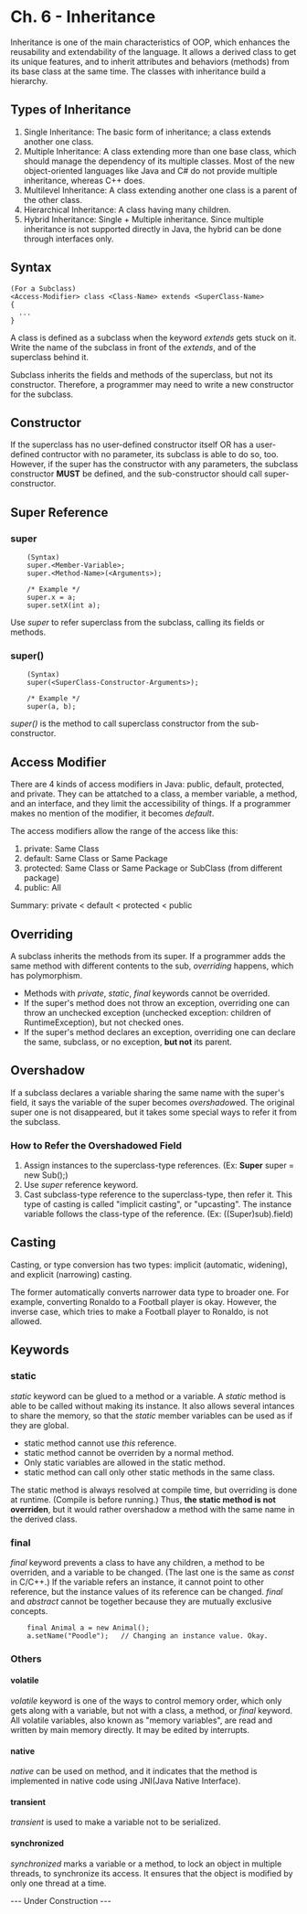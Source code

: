 # Ch. 6 - Inheritance
Inheritance is one of the main characteristics of OOP, which enhances the reusability and extendability of the language. It allows a derived class to get its unique features, and to inherit attributes and behaviors (methods) from its base class at the same time. The classes with inheritance build a hierarchy.

## Types of Inheritance
1. Single Inheritance: The basic form of inheritance; a class extends another one class.
2. Multiple Inheritance: A class extending more than one base class, which should manage the dependency of its multiple classes. Most of the new object-oriented languages like Java and C# do not provide multiple inheritance, whereas C++ does.
3. Multilevel Inheritance: A class extending another one class is a parent of the other class.
4. Hierarchical Inheritance: A class having many children.
5. Hybrid Inheritance: Single + Multiple inheritance. Since multiple inheritance is not supported directly in Java, the hybrid can be done through interfaces only.

## Syntax
    (For a Subclass)
    <Access-Modifier> class <Class-Name> extends <SuperClass-Name>
    {
      ...
    }
A class is defined as a subclass when the keyword *extends* gets stuck on it. Write the name of the subclass in front of the *extends*, and of the superclass behind it.

Subclass inherits the fields and methods of the superclass, but not its constructor. Therefore, a programmer may need to write a new constructor for the subclass.

## Constructor
If the superclass has no user-defined constructor itself OR has a user-defined contructor with no parameter, its subclass is able to do so, too. However, if the super has the constructor with any parameters, the subclass constructor **MUST** be defined, and the sub-constructor should call super-constructor.

## Super Reference
### super
        (Syntax)
        super.<Member-Variable>;
        super.<Method-Name>(<Arguments>);
        
        /* Example */
        super.x = a;
        super.setX(int a);
Use *super* to refer superclass from the subclass, calling its fields or methods.

### super()
        (Syntax)
        super(<SuperClass-Constructor-Arguments>);

        /* Example */
        super(a, b);
*super()* is the method to call superclass constructor from the sub-constructor.

## Access Modifier
There are 4 kinds of access modifiers in Java: public, default, protected, and private. They can be attatched to a class, a member variable, a method, and an interface, and they limit the accessibility of things. If a programmer makes no mention of the modifier, it becomes *default*.

The access modifiers allow the range of the access like this:
1. private: Same Class
2. default: Same Class or Same Package
3. protected: Same Class or Same Package or SubClass (from different package)
4. public: All

Summary: private < default < protected < public

## Overriding
A subclass inherits the methods from its super. If a programmer adds the same method with different contents to the sub, *overriding* happens, which has polymorphism.

- Methods with *private*, *static*, *final* keywords cannot be overrided.
- If the super's method does not throw an exception, overriding one can throw an unchecked exception (unchecked exception: children of RuntimeException), but not checked ones.
- If the super's method declares an exception, overriding one can declare the same, subclass, or no exception, **but not** its parent.

## Overshadow
If a subclass declares a variable sharing the same name with the super's field, it says the variable of the super becomes *overshadow*ed. The original super one is not disappeared, but it takes some special ways to refer it from the subclass.

### How to Refer the Overshadowed Field
1. Assign instances to the superclass-type references. (Ex: **Super** super = new Sub();)
2. Use *super* reference keyword.
3. Cast subclass-type reference to the superclass-type, then refer it. This type of casting is called "implicit casting", or "upcasting". The instance variable follows the class-type of the reference. (Ex: ((Super)sub).field)

## Casting
Casting, or type conversion has two types: implicit (automatic, widening), and explicit (narrowing) casting.

The former automatically converts narrower data type to broader one. For example, converting Ronaldo to a Football player is okay. However, the inverse case, which tries to make a Football player to Ronaldo, is not allowed.

## Keywords
### static
*static* keyword can be glued to a method or a variable. A *static* method is able to be called without making its instance. It also allows several intances to share the memory, so that the *static* member variables can be used as if they are global.

- static method cannot use *this* reference.
- static method cannot be overriden by a normal method.
- Only static variables are allowed in the static method.
- static method can call only other static methods in the same class.

The static method is always resolved at compile time, but overriding is done at runtime. (Compile is before running.) Thus, **the static method is not overriden**, but it would rather overshadow a method with the same name in the derived class.

### final
*final* keyword prevents a class to have any children, a method to be overriden, and a variable to be changed. (The last one is the same as *const* in C/C++.) If the variable refers an instance, it cannot point to other reference, but the instance values of its reference can be changed. *final* and *abstract* cannot be together because they are mutually exclusive concepts.

        final Animal a = new Animal();
        a.setName("Poodle");   // Changing an instance value. Okay.

### Others
#### volatile
*volatile* keyword is one of the ways to control memory order, which only gets along with a variable, but not with a class, a method, or *final* keyword. All volatile variables, also known as "memory variables", are read and written by main memory directly. It may be edited by interrupts.
#### native
*native* can be used on method, and it indicates that the method is implemented in native code using JNI(Java Native Interface).
#### transient
*transient* is used to make a variable not to be serialized.
#### synchronized
*synchronized* marks a variable or a method, to lock an object in multiple threads, to synchronize its access. It ensures that the object is modified by only one thread at a time.

--- Under Construction ---

